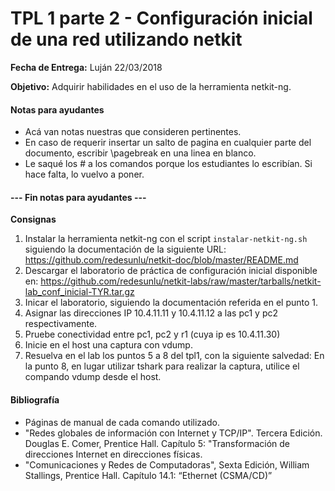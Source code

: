 TPL 1 parte 2 - Configuración inicial de una red utilizando netkit
==================================================================

**Fecha de Entrega:** Luján 22/03/2018

**Objetivo:** Adquirir habilidades en el uso de la herramienta netkit-ng.

#### Notas para ayudantes

* Acá van notas nuestras que consideren pertinentes.
* En caso de requerir insertar un salto de pagina en cualquier parte del documento, escribir \pagebreak en una linea en blanco.
* Le saqué los # a los comandos porque los estudiantes lo escribían. Si hace falta, lo vuelvo a poner.

#### --- Fin notas para ayudantes ---

**Consignas**

1. Instalar la herramienta netkit-ng con el script `instalar-netkit-ng.sh` siguiendo la documentación de la siguiente URL: https://github.com/redesunlu/netkit-doc/blob/master/README.md
2. Descargar el laboratorio de práctica de configuración inicial disponible en: https://github.com/redesunlu/netkit-labs/raw/master/tarballs/netkit-lab_conf_inicial-TYR.tar.gz
3. Inicar el laboratorio, siguiendo la documentación referida en el punto 1.
4. Asignar las direcciones IP 10.4.11.11 y 10.4.11.12 a las pc1 y pc2 respectivamente.
5. Pruebe conectividad entre pc1, pc2 y r1 (cuya ip es 10.4.11.30)
6. Inicie en el host una captura con vdump.
7. Resuelva en el lab los puntos 5 a 8 del tpl1, con la siguiente salvedad:
    En la punto 8, en lugar utilizar tshark para realizar la captura, utilice el compando vdump desde el host.

#### Bibliografía

* Páginas de manual de cada comando utilizado.
* "Redes globales de información con Internet y TCP/IP". Tercera Edición. Douglas E. Comer, Prentice Hall. Capítulo 5: "Transformación de direcciones Internet en direcciones físicas.
* "Comunicaciones y Redes de Computadoras", Sexta Edición, William Stallings, Prentice Hall. Capítulo 14.1: “Ethernet (CSMA/CD)”
